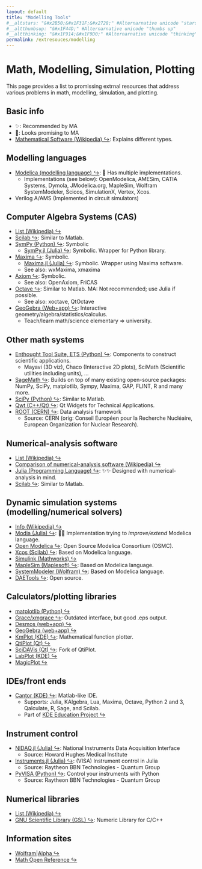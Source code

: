 ```yaml
---
layout: default
title: "Modelling Tools"
#__altstars: "&#x2B50;&#x1F31F;&#x2728;" #Alternarnative unicode "stars"
#__altthumbsup: "&#x1F44D;" #Alternarnative unicode "thumbs up"
#__altthinking: "&#x1F914;&#x1F9D0;" #Alternarnative unicode "thinking"
permalink: /extresouces/modelling
---
```

<!-- Reference-style links to make tables & lists more readable -->


# Math, Modelling, Simulation, Plotting

This page provides a list to promissing extrnal resources that address various problems in math, modelling, simulation, and plotting.

## Basic info
 - &#x2728;: Recommended by MA
 - &#x1F914;: Looks promising to MA
 - [Mathematical Software (Wikipedia) &#x21AA;](https://en.wikipedia.org/wiki/Mathematical_software): Explains different types.

## Modelling languages
 - [Modelica (modelling language) &#x21AA;](https://www.modelica.org/): &#x1F914; Has multiple implementations.
   - Implementations (see below): OpenModelica, AMESim, CATIA Systems, Dymola, JModelica.org, MapleSim, Wolfram SystemModeler, Scicos, SimulationX, Vertex, Xcos.
 - Verilog A/AMS (Implemented in circuit simulators)

## Computer Algebra Systems (CAS)
 - [List (Wikipedia) &#x21AA;](https://en.wikipedia.org/wiki/Computer_algebra_system)
 - [Scilab &#x21AA;](https://www.scilab.org/): Similar to Matlab.
 - [SymPy (Python) &#x21AA;](https://www.sympy.org/): Symbolic
   - [SymPy.jl (Julia) &#x21AA;](https://github.com/JuliaPy/SymPy.jl): Symbolic. Wrapper for Python library.
 - [Maxima &#x21AA;](http://maxima.sourceforge.net/): Symbolic.
   - [Maxima.jl (Julia) &#x21AA;](https://github.com/nsmith5/Maxima.jl): Symbolic. Wrapper using Maxima software.
   - See also: wxMaxima, xmaxima
 - [Axiom &#x21AA;](http://www.axiom-developer.org/): Symbolic.
   - See also: OpenAxiom, FriCAS
 - [Octave &#x21AA;](http://www.gnu.org/software/octave/): Similar to Matlab. MA: Not recommended; use Julia if possible.
   - See also: xoctave, QtOctave
 - [GeoGebra (Web+app) &#x21AA;](https://www.geogebra.org/): Interactive geometry/algebra/statistics/calculus.
   - Teach/learn math/science elementary &rArr; university.

## Other math systems
 - [Enthought Tool Suite, ETS (Python) &#x21AA;](https://docs.enthought.com/ets/): Components to construct scientific applications.
   - Mayavi (3D viz), Chaco (Interactive 2D plots), SciMath (Scientific utilities including units), ...
 - [SageMath &#x21AA;](https://www.sagemath.org/): Builds on top of many existing open-source packages: NumPy, SciPy, matplotlib, Sympy, Maxima, GAP, FLINT, R and many more.
 - [SciPy (Python) &#x21AA;](https://www.scipy.org/): Similar to Matlab.
 - [Qwt (C++/Qt) &#x21AA;](https://qwt.sourceforge.io/): Qt Widgets for Technical Applications.
 - [ROOT (CERN) &#x21AA;](https://root.cern/): Data analysis framework
   - Source: CERN (orig: Conseil Européen pour la Recherche Nucléaire, European Organization for Nuclear Research).

## Numerical-analysis software
 - [List (Wikipedia) &#x21AA;](https://en.wikipedia.org/wiki/Dynamic_simulation)
 - [Comparison of numerical-analysis software (Wikipedia) &#x21AA;](https://en.wikipedia.org/wiki/Comparison_of_numerical-analysis_software)
 - [Julia (Programming Language) &#x21AA;](https://julialang.org/): &#x2728;&#x2728; Designed with numerical-analysis in mind.
 - [Scilab &#x21AA;](https://www.scilab.org/): Similar to Matlab.

<a name="DynamicSim"></a>
## Dynamic simulation systems (modelling/numerical solvers)
 - [Info (Wikipedia) &#x21AA;](https://en.wikipedia.org/wiki/List_of_numerical-analysis_software)
 - [Modia (Julia) &#x21AA;](https://github.com/ModiaSim/Modia.jl): &#x1F914;&#x1F914; Implementation trying to *improve/extend* Modelica language.
 - [Open Modelica &#x21AA;](https://openmodelica.org/): Open Source Modelica Consortium (OSMC).
 - [Xcos (Scilab) &#x21AA;](https://www.scilab.org/software/xcos): Based on Modelica language.
 - [Simulink (Mathworks) &#x21AA;](https://www.mathworks.com/products/simulink.html)
 - [MapleSim (Maplesoft) &#x21AA;](https://www.maplesoft.com/products/maplesim/index.aspx): Based on Modelica language.
 - [SystemModeler (Wolfram) &#x21AA;](https://www.wolfram.com/system-modeler/): Based on Modelica language.
 - [DAETools &#x21AA;](http://daetools.sourceforge.net/html/index.html): Open source.

## Calculators/plotting libraries
 - [matplotlib (Python) &#x21AA;](http://matplotlib.sourceforge.net/)
 - [Grace/xmgrace &#x21AA;](http://matplotlib.sourceforge.net/): Outdated interface, but good .eps output.
 - [Desmos (web+app) &#x21AA;](https://www.desmos.com/)
 - [GeoGebra (web+app) &#x21AA;](https://www.geogebra.org/graphing)
 - [KmPlot (KDE) &#x21AA;](http://edu.kde.org/kmplot/): Mathematical function plotter.
 - [QtiPlot (Qt) &#x21AA;](https://www.qtiplot.com/)
 - [SciDAVis (Qt) &#x21AA;](http://scidavis.sourceforge.net/): Fork of QtiPlot.
 - [LabPlot (KDE) &#x21AA;](https://labplot.kde.org/)
 - [MagicPlot &#x21AA;](https://magicplot.com/)

## IDEs/front ends
 - [Cantor (KDE) &#x21AA;](http://www.kde.org/applications/education/cantor/): Matlab-like IDE.
   - Supports: Julia, KAlgebra, Lua, Maxima, Octave, Python 2 and 3, Qalculate, R, Sage, and Scilab.
   - Part of [KDE Education Project &#x21AA;](https://edu.kde.org/)

## Instrument control
 - [NIDAQ.jl (Julia) &#x21AA;](https://github.com/JaneliaSciComp/NIDAQ.jl): National Instruments Data Acquisition Interface
   - Source: Howard Hughes Medical Institute
 - [Instruments.jl (Julia) &#x21AA;](https://github.com/BBN-Q/Instruments.jl): (VISA) Instrument control in Julia
   - Source: Raytheon BBN Technologies - Quantum Group
 - [PyVISA (Python) &#x21AA;](https://pyvisa.readthedocs.io/en/latest/): Control your instruments with Python
   - Source: Raytheon BBN Technologies - Quantum Group

## Numerical libraries
 - [List (Wikipedia) &#x21AA;](https://en.wikipedia.org/wiki/List_of_numerical_libraries)
 - [GNU Scientific Library (GSL) &#x21AA;](http://www.gnu.org/software/gsl/): Numeric Library for C/C++

## Information sites
 - [Wolfram|Alpha &#x21AA;](https://www.wolframalpha.com/)
 - [Math Open Reference &#x21AA;](https://www.mathopenref.com/)
